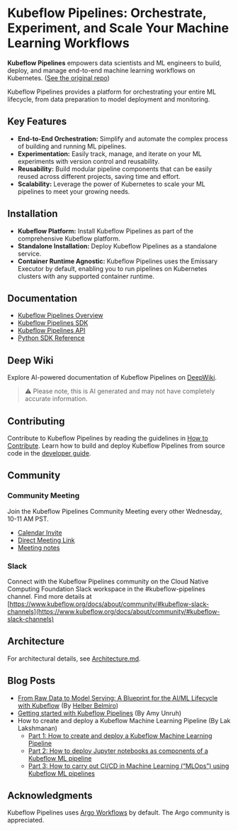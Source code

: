 # Kubeflow Pipelines: Orchestrate, Experiment, and Scale Your Machine Learning Workflows

**Kubeflow Pipelines** empowers data scientists and ML engineers to build, deploy, and manage end-to-end machine learning workflows on Kubernetes. ([See the original repo](https://github.com/kubeflow/pipelines))

Kubeflow Pipelines provides a platform for orchestrating your entire ML lifecycle, from data preparation to model deployment and monitoring.

## Key Features

*   **End-to-End Orchestration:** Simplify and automate the complex process of building and running ML pipelines.
*   **Experimentation:** Easily track, manage, and iterate on your ML experiments with version control and reusability.
*   **Reusability:** Build modular pipeline components that can be easily reused across different projects, saving time and effort.
*   **Scalability:** Leverage the power of Kubernetes to scale your ML pipelines to meet your growing needs.

## Installation

*   **Kubeflow Platform:** Install Kubeflow Pipelines as part of the comprehensive Kubeflow platform.
*   **Standalone Installation:** Deploy Kubeflow Pipelines as a standalone service.
*   **Container Runtime Agnostic:** Kubeflow Pipelines uses the Emissary Executor by default, enabling you to run pipelines on Kubernetes clusters with any supported container runtime.

## Documentation

*   [Kubeflow Pipelines Overview](https://www.kubeflow.org/docs/components/pipelines/overview/)
*   [Kubeflow Pipelines SDK](https://kubeflow-pipelines.readthedocs.io/en/stable/)
*   [Kubeflow Pipelines API](https://www.kubeflow.org/docs/components/pipelines/reference/api/kubeflow-pipeline-api-spec/)
*   [Python SDK Reference](https://kubeflow-pipelines.readthedocs.io/en/stable/)

## Deep Wiki

Explore AI-powered documentation of Kubeflow Pipelines on [DeepWiki](https://deepwiki.com/kubeflow/pipelines).

> :warning: Please note, this is AI generated and may not have completely accurate information.

## Contributing

Contribute to Kubeflow Pipelines by reading the guidelines in [How to Contribute](./CONTRIBUTING.md). Learn how to build and deploy Kubeflow Pipelines from source code in the [developer guide](./developer_guide.md).

## Community

### Community Meeting

Join the Kubeflow Pipelines Community Meeting every other Wednesday, 10-11 AM PST.

*   [Calendar Invite](https://calendar.google.com/event?action=TEMPLATE&tmeid=NTdoNG5uMDBtcnJlYmdlOWt1c2lkY25jdmlfMjAxOTExMTNUMTgwMDAwWiBqZXNzaWV6aHVAZ29vZ2xlLmNvbQ&tmsrc=jessiezhu%40google.com&scp=ALL)
*   [Direct Meeting Link](https://zoom.us/j/92607298595?pwd%3DVlKLUbiguGkbT9oKbaoDmCxrhbRop7.1&sa=D&source=calendar&ust=1736264977415448&usg=AOvVaw1EIkjFsKy0d4yQPptIJS3x)
*   [Meeting notes](http://bit.ly/kfp-meeting-notes)

### Slack

Connect with the Kubeflow Pipelines community on the Cloud Native Computing Foundation Slack workspace in the #kubeflow-pipelines channel. Find more details at [https://www.kubeflow.org/docs/about/community/#kubeflow-slack-channels](https://www.kubeflow.org/docs/about/community/#kubeflow-slack-channels)

## Architecture

For architectural details, see [Architecture.md](docs/Architecture.md).

## Blog Posts

*   [From Raw Data to Model Serving: A Blueprint for the AI/ML Lifecycle with Kubeflow](https://blog.kubeflow.org/fraud-detection-e2e/) (By [Helber Belmiro](https://github.com/hbelmiro))
*   [Getting started with Kubeflow Pipelines](https://cloud.google.com/blog/products/ai-machine-learning/getting-started-kubeflow-pipelines) (By Amy Unruh)
*   How to create and deploy a Kubeflow Machine Learning Pipeline (By Lak Lakshmanan)
    *   [Part 1: How to create and deploy a Kubeflow Machine Learning Pipeline](https://medium.com/data-science/how-to-create-and-deploy-a-kubeflow-machine-learning-pipeline-part-1-efea7a4b650f)
    *   [Part 2: How to deploy Jupyter notebooks as components of a Kubeflow ML pipeline](https://medium.com/data-science/how-to-deploy-jupyter-notebooks-as-components-of-a-kubeflow-ml-pipeline-part-2-b1df77f4e5b3)
    *   [Part 3: How to carry out CI/CD in Machine Learning (“MLOps”) using Kubeflow ML pipelines](https://medium.com/google-cloud/how-to-carry-out-ci-cd-in-machine-learning-mlops-using-kubeflow-ml-pipelines-part-3-bdaf68082112)

## Acknowledgments

Kubeflow Pipelines uses [Argo Workflows](https://github.com/argoproj/argo-workflows) by default. The Argo community is appreciated.